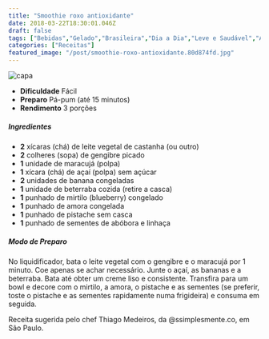 ```yaml
---
title: "Smoothie roxo antioxidante"
date: 2018-03-22T18:30:01.046Z
draft: false
tags: ["Bebidas","Gelado","Brasileira","Dia a Dia","Leve e Saudável","Alimentação saudável"]
categories: ["Receitas"]
featured_image: "/post/smoothie-roxo-antioxidante.80d874fd.jpg"
---
```


![capa](/post/smoothie-roxo-antioxidante.80d874fd.jpg)

*   **Dificuldade** Fácil
*   **Preparo** Pá-pum (até 15 minutos)
*   **Rendimento** 3 porções

##### Ingredientes

*   **2** xícaras (chá) de leite vegetal de castanha (ou outro)
*   **2** colheres (sopa) de gengibre picado
*   **1** unidade de maracujá (polpa)
*   **1** xícara (chá) de açaí (polpa) sem açúcar
*   **2** unidades de banana congeladas
*   **1** unidade de beterraba cozida (retire a casca)
*   **1** punhado de mirtilo (blueberry) congelado
*   **1** punhado de amora congelada
*   **1** punhado de pistache sem casca
*   **1** punhado de sementes de abóbora e linhaça

##### Modo de Preparo

No liquidificador, bata o leite vegetal com o gengibre e o maracujá por 1 minuto. Coe apenas se achar necessário. Junte o açaí, as bananas e a beterraba. Bata até obter um creme liso e consistente. Transfira para um bowl e decore com o mirtilo, a amora, o pistache e as sementes (se preferir, toste o pistache e as sementes rapidamente numa frigideira) e consuma em seguida.

Receita sugerida pelo chef Thiago Medeiros, da @ssimplesmente.co, em São Paulo.
